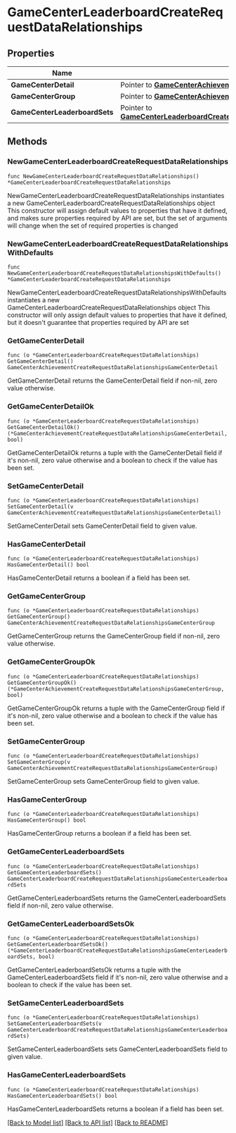 # GameCenterLeaderboardCreateRequestDataRelationships

## Properties

Name | Type | Description | Notes
------------ | ------------- | ------------- | -------------
**GameCenterDetail** | Pointer to [**GameCenterAchievementCreateRequestDataRelationshipsGameCenterDetail**](GameCenterAchievementCreateRequestDataRelationshipsGameCenterDetail.md) |  | [optional] 
**GameCenterGroup** | Pointer to [**GameCenterAchievementCreateRequestDataRelationshipsGameCenterGroup**](GameCenterAchievementCreateRequestDataRelationshipsGameCenterGroup.md) |  | [optional] 
**GameCenterLeaderboardSets** | Pointer to [**GameCenterLeaderboardCreateRequestDataRelationshipsGameCenterLeaderboardSets**](GameCenterLeaderboardCreateRequestDataRelationshipsGameCenterLeaderboardSets.md) |  | [optional] 

## Methods

### NewGameCenterLeaderboardCreateRequestDataRelationships

`func NewGameCenterLeaderboardCreateRequestDataRelationships() *GameCenterLeaderboardCreateRequestDataRelationships`

NewGameCenterLeaderboardCreateRequestDataRelationships instantiates a new GameCenterLeaderboardCreateRequestDataRelationships object
This constructor will assign default values to properties that have it defined,
and makes sure properties required by API are set, but the set of arguments
will change when the set of required properties is changed

### NewGameCenterLeaderboardCreateRequestDataRelationshipsWithDefaults

`func NewGameCenterLeaderboardCreateRequestDataRelationshipsWithDefaults() *GameCenterLeaderboardCreateRequestDataRelationships`

NewGameCenterLeaderboardCreateRequestDataRelationshipsWithDefaults instantiates a new GameCenterLeaderboardCreateRequestDataRelationships object
This constructor will only assign default values to properties that have it defined,
but it doesn't guarantee that properties required by API are set

### GetGameCenterDetail

`func (o *GameCenterLeaderboardCreateRequestDataRelationships) GetGameCenterDetail() GameCenterAchievementCreateRequestDataRelationshipsGameCenterDetail`

GetGameCenterDetail returns the GameCenterDetail field if non-nil, zero value otherwise.

### GetGameCenterDetailOk

`func (o *GameCenterLeaderboardCreateRequestDataRelationships) GetGameCenterDetailOk() (*GameCenterAchievementCreateRequestDataRelationshipsGameCenterDetail, bool)`

GetGameCenterDetailOk returns a tuple with the GameCenterDetail field if it's non-nil, zero value otherwise
and a boolean to check if the value has been set.

### SetGameCenterDetail

`func (o *GameCenterLeaderboardCreateRequestDataRelationships) SetGameCenterDetail(v GameCenterAchievementCreateRequestDataRelationshipsGameCenterDetail)`

SetGameCenterDetail sets GameCenterDetail field to given value.

### HasGameCenterDetail

`func (o *GameCenterLeaderboardCreateRequestDataRelationships) HasGameCenterDetail() bool`

HasGameCenterDetail returns a boolean if a field has been set.

### GetGameCenterGroup

`func (o *GameCenterLeaderboardCreateRequestDataRelationships) GetGameCenterGroup() GameCenterAchievementCreateRequestDataRelationshipsGameCenterGroup`

GetGameCenterGroup returns the GameCenterGroup field if non-nil, zero value otherwise.

### GetGameCenterGroupOk

`func (o *GameCenterLeaderboardCreateRequestDataRelationships) GetGameCenterGroupOk() (*GameCenterAchievementCreateRequestDataRelationshipsGameCenterGroup, bool)`

GetGameCenterGroupOk returns a tuple with the GameCenterGroup field if it's non-nil, zero value otherwise
and a boolean to check if the value has been set.

### SetGameCenterGroup

`func (o *GameCenterLeaderboardCreateRequestDataRelationships) SetGameCenterGroup(v GameCenterAchievementCreateRequestDataRelationshipsGameCenterGroup)`

SetGameCenterGroup sets GameCenterGroup field to given value.

### HasGameCenterGroup

`func (o *GameCenterLeaderboardCreateRequestDataRelationships) HasGameCenterGroup() bool`

HasGameCenterGroup returns a boolean if a field has been set.

### GetGameCenterLeaderboardSets

`func (o *GameCenterLeaderboardCreateRequestDataRelationships) GetGameCenterLeaderboardSets() GameCenterLeaderboardCreateRequestDataRelationshipsGameCenterLeaderboardSets`

GetGameCenterLeaderboardSets returns the GameCenterLeaderboardSets field if non-nil, zero value otherwise.

### GetGameCenterLeaderboardSetsOk

`func (o *GameCenterLeaderboardCreateRequestDataRelationships) GetGameCenterLeaderboardSetsOk() (*GameCenterLeaderboardCreateRequestDataRelationshipsGameCenterLeaderboardSets, bool)`

GetGameCenterLeaderboardSetsOk returns a tuple with the GameCenterLeaderboardSets field if it's non-nil, zero value otherwise
and a boolean to check if the value has been set.

### SetGameCenterLeaderboardSets

`func (o *GameCenterLeaderboardCreateRequestDataRelationships) SetGameCenterLeaderboardSets(v GameCenterLeaderboardCreateRequestDataRelationshipsGameCenterLeaderboardSets)`

SetGameCenterLeaderboardSets sets GameCenterLeaderboardSets field to given value.

### HasGameCenterLeaderboardSets

`func (o *GameCenterLeaderboardCreateRequestDataRelationships) HasGameCenterLeaderboardSets() bool`

HasGameCenterLeaderboardSets returns a boolean if a field has been set.


[[Back to Model list]](../README.md#documentation-for-models) [[Back to API list]](../README.md#documentation-for-api-endpoints) [[Back to README]](../README.md)


